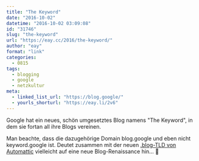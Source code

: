 ```yaml
---
title: "The Keyword"
date: "2016-10-02"
datetime: "2016-10-02 03:09:08"
id: "31746"
slug: "the-keyword"
url: "https://eay.cc/2016/the-keyword/"
author: "eay"
format: "link"
categories:
  - 0815
tags:
  - blogging
  - google
  - netzkultur
meta:
  - linked_list_url: "https://blog.google/"
  - yourls_shorturl: "https://eay.li/2v6"
---
```


Google hat ein neues, schön umgesetztes Blog namens "The Keyword", in dem sie fortan all ihre Blogs vereinen.

Man beachte, dass die dazugehörige Domain blog.google und eben nicht keyword.google ist. Deutet zusammen mit der neuen [.blog-TLD von Automattic](https://get.blog/de/) vielleicht auf eine neue Blog-Renaissance hin... 🤔
